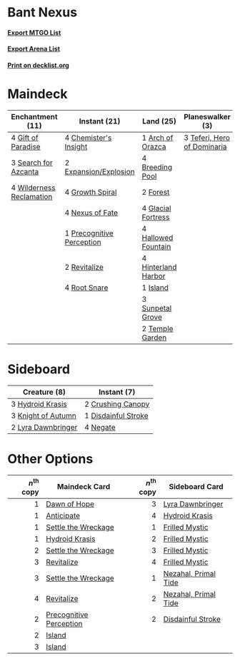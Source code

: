 # Bant Nexus

#### [Export MTGO List](../collection/Bant%20Nexus/Bant%20Nexus.txt)
#### [Export Arena List](../collection/Bant%20Nexus/Bant%20Nexus_arena.txt)
#### [Print on decklist.org](http://decklist.org/?deckmain=1%09Arch%20of%20Orazca%0A4%09Breeding%20Pool%0A4%09Chemister's%20Insight%0A2%09Expansion/Explosion%0A2%09Forest%0A4%09Gift%20of%20Paradise%0A4%09Glacial%20Fortress%0A4%09Growth%20Spiral%0A4%09Hallowed%20Fountain%0A4%09Hinterland%20Harbor%0A1%09Island%0A4%09Nexus%20of%20Fate%0A1%09Precognitive%20Perception%0A2%09Revitalize%0A4%09Root%20Snare%0A3%09Search%20for%20Azcanta%0A3%09Sunpetal%20Grove%0A3%09Teferi,%20Hero%20of%20Dominaria%0A2%09Temple%20Garden%0A4%09Wilderness%20Reclamation&deckside=2%09Crushing%20Canopy%0A1%09Disdainful%20Stroke%0A3%09Hydroid%20Krasis%0A3%09Knight%20of%20Autumn%0A2%09Lyra%20Dawnbringer%0A4%09Negate)
# Maindeck

|                                         Enchantment (11)                                          |                                            Instant (21)                                            |                                          Land (25)                                           |                                           Planeswalker (3)                                           |
|---------------------------------------------------------------------------------------------------|----------------------------------------------------------------------------------------------------|----------------------------------------------------------------------------------------------|------------------------------------------------------------------------------------------------------|
|4 [Gift of Paradise](http://gatherer.wizards.com/Pages/Card/Details.aspx?multiverseid=426869)      |4 [Chemister's Insight](http://gatherer.wizards.com/Pages/Card/Details.aspx?multiverseid=452782)    |1 [Arch of Orazca](http://gatherer.wizards.com/Pages/Card/Details.aspx?multiverseid=439849)   |3 [Teferi, Hero of Dominaria](http://gatherer.wizards.com/Pages/Card/Details.aspx?multiverseid=443095)|
|3 [Search for Azcanta](http://gatherer.wizards.com/Pages/Card/Details.aspx?multiverseid=435226)    |2 [Expansion/Explosion](http://gatherer.wizards.com/Pages/Card/Details.aspx?multiverseid=452974)    |4 [Breeding Pool](http://gatherer.wizards.com/Pages/Card/Details.aspx?multiverseid=97088)     |                                                                                                      |
|4 [Wilderness Reclamation](http://gatherer.wizards.com/Pages/Card/Details.aspx?multiverseid=457293)|4 [Growth Spiral](http://gatherer.wizards.com/Pages/Card/Details.aspx?multiverseid=457322)          |2 [Forest](http://gatherer.wizards.com/Pages/Card/Details.aspx?multiverseid=439860)           |                                                                                                      |
|                                                                                                   |4 [Nexus of Fate](http://gatherer.wizards.com/Pages/Card/Details.aspx?multiverseid=450253)          |4 [Glacial Fortress](http://gatherer.wizards.com/Pages/Card/Details.aspx?multiverseid=190562) |                                                                                                      |
|                                                                                                   |1 [Precognitive Perception](http://gatherer.wizards.com/Pages/Card/Details.aspx?multiverseid=457189)|4 [Hallowed Fountain](http://gatherer.wizards.com/Pages/Card/Details.aspx?multiverseid=97071) |                                                                                                      |
|                                                                                                   |2 [Revitalize](http://gatherer.wizards.com/Pages/Card/Details.aspx?multiverseid=447171)             |4 [Hinterland Harbor](http://gatherer.wizards.com/Pages/Card/Details.aspx?multiverseid=443128)|                                                                                                      |
|                                                                                                   |4 [Root Snare](http://gatherer.wizards.com/Pages/Card/Details.aspx?multiverseid=447335)             |1 [Island](http://gatherer.wizards.com/Pages/Card/Details.aspx?multiverseid=439857)           |                                                                                                      |
|                                                                                                   |                                                                                                    |3 [Sunpetal Grove](http://gatherer.wizards.com/Pages/Card/Details.aspx?multiverseid=420946)   |                                                                                                      |
|                                                                                                   |                                                                                                    |2 [Temple Garden](http://gatherer.wizards.com/Pages/Card/Details.aspx?multiverseid=405112)    |                                                                                                      |


# Sideboard

|                                        Creature (8)                                         |                                         Instant (7)                                          |
|---------------------------------------------------------------------------------------------|----------------------------------------------------------------------------------------------|
|3 [Hydroid Krasis](http://gatherer.wizards.com/Pages/Card/Details.aspx?multiverseid=457327)  |2 [Crushing Canopy](http://gatherer.wizards.com/Pages/Card/Details.aspx?multiverseid=452876)  |
|3 [Knight of Autumn](http://gatherer.wizards.com/Pages/Card/Details.aspx?multiverseid=452933)|1 [Disdainful Stroke](http://gatherer.wizards.com/Pages/Card/Details.aspx?multiverseid=420705)|
|2 [Lyra Dawnbringer](http://gatherer.wizards.com/Pages/Card/Details.aspx?multiverseid=442914)|4 [Negate](http://gatherer.wizards.com/Pages/Card/Details.aspx?multiverseid=423707)           |


# Other Options

|*n*<sup>th</sup> copy|                                          Maindeck Card                                           |*n*<sup>th</sup> copy|                                        Sideboard Card                                         |
|--------------------:|--------------------------------------------------------------------------------------------------|--------------------:|-----------------------------------------------------------------------------------------------|
|                    1|[Dawn of Hope](http://gatherer.wizards.com/Pages/Card/Details.aspx?multiverseid=452758)           |                    3|[Lyra Dawnbringer](http://gatherer.wizards.com/Pages/Card/Details.aspx?multiverseid=442914)    |
|                    1|[Anticipate](http://gatherer.wizards.com/Pages/Card/Details.aspx?multiverseid=401813)             |                    4|[Hydroid Krasis](http://gatherer.wizards.com/Pages/Card/Details.aspx?multiverseid=457327)      |
|                    1|[Settle the Wreckage](http://gatherer.wizards.com/Pages/Card/Details.aspx?multiverseid=435186)    |                    1|[Frilled Mystic](http://gatherer.wizards.com/Pages/Card/Details.aspx?multiverseid=457318)      |
|                    1|[Hydroid Krasis](http://gatherer.wizards.com/Pages/Card/Details.aspx?multiverseid=457327)         |                    2|[Frilled Mystic](http://gatherer.wizards.com/Pages/Card/Details.aspx?multiverseid=457318)      |
|                    2|[Settle the Wreckage](http://gatherer.wizards.com/Pages/Card/Details.aspx?multiverseid=435186)    |                    3|[Frilled Mystic](http://gatherer.wizards.com/Pages/Card/Details.aspx?multiverseid=457318)      |
|                    3|[Revitalize](http://gatherer.wizards.com/Pages/Card/Details.aspx?multiverseid=447171)             |                    4|[Frilled Mystic](http://gatherer.wizards.com/Pages/Card/Details.aspx?multiverseid=457318)      |
|                    3|[Settle the Wreckage](http://gatherer.wizards.com/Pages/Card/Details.aspx?multiverseid=435186)    |                    1|[Nezahal, Primal Tide](http://gatherer.wizards.com/Pages/Card/Details.aspx?multiverseid=439702)|
|                    4|[Revitalize](http://gatherer.wizards.com/Pages/Card/Details.aspx?multiverseid=447171)             |                    2|[Nezahal, Primal Tide](http://gatherer.wizards.com/Pages/Card/Details.aspx?multiverseid=439702)|
|                    2|[Precognitive Perception](http://gatherer.wizards.com/Pages/Card/Details.aspx?multiverseid=457189)|                    2|[Disdainful Stroke](http://gatherer.wizards.com/Pages/Card/Details.aspx?multiverseid=420705)   |
|                    2|[Island](http://gatherer.wizards.com/Pages/Card/Details.aspx?multiverseid=439857)                 |                     |                                                                                               |
|                    3|[Island](http://gatherer.wizards.com/Pages/Card/Details.aspx?multiverseid=439857)                 |                     |                                                                                               |

